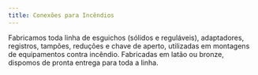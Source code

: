 ```yaml
---
title: Conexões para Incêndios
---
```


Fabricamos toda linha de esguichos (sólidos e reguláveis), adaptadores, registros, tampões, reduções e chave de aperto, utilizadas em montagens de equipamentos contra incêndio. Fabricadas em latão ou bronze, dispomos de pronta entrega para toda a linha.
